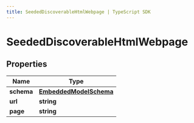 ```yaml
---
title: SeededDiscoverableHtmlWebpage | TypeScript SDK
---
```



# SeededDiscoverableHtmlWebpage


## Properties

Name | Type
------------ | -------------
**schema** | [**EmbeddedModelSchema**](EmbeddedModelSchema)
**url** | **string**
**page** | **string**


